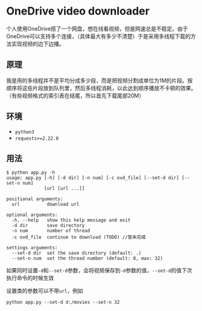 # OneDrive video downloader

个人使用OneDrive搭了一个网盘，想在线看视频，但是网速总是不稳定。由于OneDrive可以支持多个连接，（具体最大有多少不清楚）于是采用多线程下载的方法实现视频的边下边播。

## 原理

我是用的多线程并不是平均分成多少段，而是把视频分割成单位为1M的片段。按顺序将这些片段放到队列里，然后多线程消耗，以此达到顺序播放不卡顿的效果。（有些视频格式的索引表在结尾，所以首先下载尾部20M）

## 环境

- `python3`
- `requests>=2.22.0`

## 用法

    $ python app.py -h
    usage: app.py [-h] [-d dir] [-n num] [-c ovd_file] [--set-d dir] [--set-n num]
                  [url [url ...]]

    positional arguments:
      url          download url

    optional arguments:
      -h, --help   show this help message and exit
      -d dir       save directory
      -n num       number of thread
      -c ovd_file  continue to download (TODO) //暂未完成

    settings arguments:
      --set-d dir  set the save directory (default: .)
      --set-n num  set the thread number (default: 8, max: 32)

如果同时设置`-d`和`--set-d`参数，会将视频保存到`-d`参数的值，`--set-d`的值下次执行命令的时候生效

设置类的参数可以不带`url`，例如

    python app.py --set-d d:/movies --set-n 32
